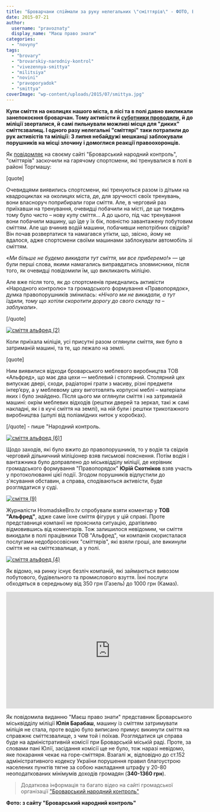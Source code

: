 ```yaml
---
title: "Броварчани спіймали за руку нелегальних \"сміттярів\" - ФОТО, ВІДЕО"
date: 2015-07-21
author: 
  username: "pravoznaty"
  display_name: "Маєш право знати"
categories: 
  - "novyny"
tags: 
  - "brovary"
  - "brovarskiy-narodniy-kontrol"
  - "vivezennya-smittya"
  - "militsiya"
  - "novini"
  - "pravoporyadok"
  - "smittya"
coverImage: "wp-content/uploads/2015/07/smittya.jpg"
---
```


**Купи сміття на околицях нашого міста, в лісі та в полі давно викликали занепокоєння броварчан. Тому активісти й [суботники проводили](https://mpz.brovary.org/velykyj-subotnyk-u-brovarah-video/), й до міліції зверталися, й самі пильнували можливі місця для "диких" сміттєзвалищ. І одного разу нелегальні "сміттярі" таки потрапили до рук активістів та міліції: 3 липня небайдужі мешканці заблокували порушників на місці злочину і домоглися реакції правоохоронців.**

Як [повідомляє](https://nk.mybrovary.com/cmittyeva-nebayduzhist-brovarchan/) на своєму сайті "Броварський народний контроль", "сміттярів" заскочили на гарячому спортсмени, які тренувалися в полі в районі Торгмашу:

\[quote\]

Очевидцями виявились спортсмени, які тренуються разом із дітьми на квадроциклах на околицях міста, де, для зручності своїх тренувань, вони власноруч поприбирали гори сміття. Але, в черговий раз приїхавши на тренування, очевидці побачили на місті, де ще тиждень тому було чисто – нову купу сміття… А до цього, під час тренування вони побачили машину, що їде у їх бік, повністю завантажену побутовим сміттям. Але що вчинив водій машини, побачивши непотрібних свідків? Він почав розвертатися та намагався утікти, що, звісно, йому не вдалося, адже спортсмени своїми машинами заблокували автомобіль зі сміттям.

«_Ми більше не будемо викидати тут сміття, ми все приберемо!_» — це були перші слова, якими намагались виправдатись зловмисники, після того, як очевидці повідомили їм, що викликають міліцію.

Але вже після того, як до спортсменів приєднались активісти «Народного контролю» та громадського формування «Правопорядок», думка правопорушників змінилась: «_Нічого ми не викидали, а тут їздили, тому що хотіли скоротити дорогу до свого складу та – заблукали_».

\[/quote\]

[![сміття альфред (2)](https://mpz.brovary.org/wp-content/uploads/2015/07/smittya-alfred-2.jpg)](https://mpz.brovary.org/wp-content/uploads/2015/07/smittya-alfred-2.jpg)

Коли приїхала міліція, усі присутні разом оглянули сміття, яке було в затриманій машині, та те, що лежало на землі.

\[quote\]

Ним виявилися відходи броварського меблевого виробництва ТОВ «Альфред», що має два цехи — меблевий і столярний. Столярний цех випускає двері, сходи, радіаторні грати з масиву, різні предмети інтер’єру, а у меблевому цеху виготовлять корпусні меблі – матеріали яких і було знайдено. Після цього ми оглянули сміття і на затриманій машині: окрім меблевих відходів (рештки дверей та зеркал, такі ж самі накладні, як і в кучі сміття на землі), на ній були і рештки трикотажного виробництва (шпулі від поліамідних ниток у коробках).

\[/quote\] - пише "Народний контроль.

[![сміття альфред (6)1](https://mpz.brovary.org/wp-content/uploads/2015/07/smittya-alfred-61.jpg)](https://mpz.brovary.org/wp-content/uploads/2015/07/smittya-alfred-61.jpg)

Щодо заходів, які було вжито до правопорушників, то у водія та свідків черговий дільничний міліціонер взяв письмові пояснення. Потім водія і вантажника було доправлено до міськвідділу міліції, де керівник громадського формування "Правопорядок" **Юрій Скотніков** взяв участь у протоколюванні цієї події. Згодом порушників відпустили до з'ясування обставин, а справа, сподіваються активісти, буде розглядатися у суді.

[![сміття (9)](https://mpz.brovary.org/wp-content/uploads/2015/07/smittya-9.jpg)](https://mpz.brovary.org/wp-content/uploads/2015/07/smittya-9.jpg)

Журналісти HromadskeBro.tv спробували взяти коментар у **ТОВ "Альфред"**, адже саме їхне сміття фігурує у цій справі. Проте представниця компанії не прояснила ситуацію, дратівливо відмовившись від коментарів. Тож залишилося невідомим, чи сміття викидали в полі працівники ТОВ "Альфред", чи компанія скористалася послугами недобросовісних "сміттярів", які взяли гроші, але викинули сміття не на сміттєзвалище, а у полі.

[![сміття альфред (4)](https://mpz.brovary.org/wp-content/uploads/2015/07/smittya-alfred-4.jpg)](https://mpz.brovary.org/wp-content/uploads/2015/07/smittya-alfred-4.jpg)

Як відомо, на ринку існує безліч компаній, які займаються вивозом побутового, будівельного та промислового взуття. Їхні послуги обходяться в середньому від 350 грн (Газель) до 1000 грн (Камаз).

<iframe src="https://www.youtube.com/embed/M7QuLeGC5-8" width="560" height="315" frameborder="0" allowfullscreen="allowfullscreen"></iframe>

Як повідомила виданню "Маєш право знати" представник Броварського міськвідділу міліції **Юлія Барабаш**, машину із сміттям затримувати міліція не стала, проте водію було виписано примус викинути сміття на справжнє сміттєзвалище, з чим той і поїхав. Розглядатися ця справа буде на адміністративній комісії при Броварській міській раді. Проте, за словами пані Юлії, засідання комісії ще не було, тож наразі невідомо, яке покарання чекає на горе-сміттяря. Взагалі ж, відповідно до ст.152 адміністративного кодексу України порушення правил благоустрою населених пунктів тягне за собою накладання штрафу у 20-80 неоподаткованих мінімумів доходів громадян (**340-1360 грн**).

> Додаткова інформація та багато відео на сайті громадської організації ["Броварський народний контроль"](https://nk.mybrovary.com/)

**Фото: з сайту "Броварський народний контроль"**
